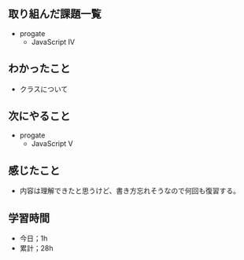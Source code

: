 ## 取り組んだ課題一覧

- progate
  - JavaScript Ⅳ

## わかったこと

- クラスについて

## 次にやること

- progate
  - JavaScript Ⅴ

## 感じたこと

- 内容は理解できたと思うけど、書き方忘れそうなので何回も復習する。

## 学習時間

- 今日；1h
- 累計；28h
